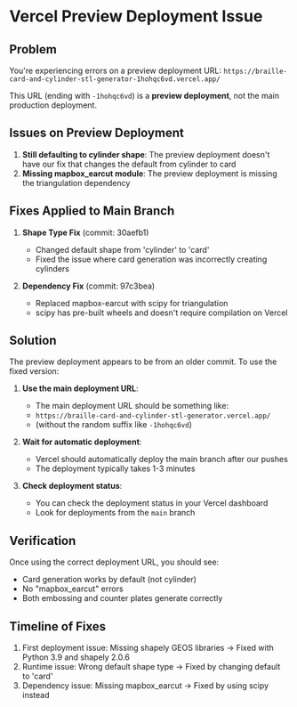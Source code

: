 # Vercel Preview Deployment Issue

## Problem
You're experiencing errors on a preview deployment URL:
`https://braille-card-and-cylinder-stl-generator-1hohqc6vd.vercel.app/`

This URL (ending with `-1hohqc6vd`) is a **preview deployment**, not the main production deployment.

## Issues on Preview Deployment

1. **Still defaulting to cylinder shape**: The preview deployment doesn't have our fix that changes the default from cylinder to card
2. **Missing mapbox_earcut module**: The preview deployment is missing the triangulation dependency

## Fixes Applied to Main Branch

1. **Shape Type Fix** (commit: 30aefb1)
   - Changed default shape from 'cylinder' to 'card'
   - Fixed the issue where card generation was incorrectly creating cylinders

2. **Dependency Fix** (commit: 97c3bea)
   - Replaced mapbox-earcut with scipy for triangulation
   - scipy has pre-built wheels and doesn't require compilation on Vercel

## Solution

The preview deployment appears to be from an older commit. To use the fixed version:

1. **Use the main deployment URL**:
   - The main deployment URL should be something like:
   - `https://braille-card-and-cylinder-stl-generator.vercel.app/`
   - (without the random suffix like `-1hohqc6vd`)

2. **Wait for automatic deployment**:
   - Vercel should automatically deploy the main branch after our pushes
   - The deployment typically takes 1-3 minutes

3. **Check deployment status**:
   - You can check the deployment status in your Vercel dashboard
   - Look for deployments from the `main` branch

## Verification

Once using the correct deployment URL, you should see:
- Card generation works by default (not cylinder)
- No "mapbox_earcut" errors
- Both embossing and counter plates generate correctly

## Timeline of Fixes
1. First deployment issue: Missing shapely GEOS libraries → Fixed with Python 3.9 and shapely 2.0.6
2. Runtime issue: Wrong default shape type → Fixed by changing default to 'card'
3. Dependency issue: Missing mapbox_earcut → Fixed by using scipy instead
